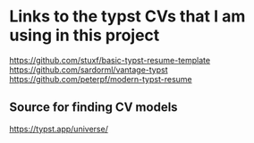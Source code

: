 # Links to the typst CVs that I am using in this project
https://github.com/stuxf/basic-typst-resume-template
https://github.com/sardorml/vantage-typst
https://github.com/peterpf/modern-typst-resume

## Source for finding CV models
https://typst.app/universe/
